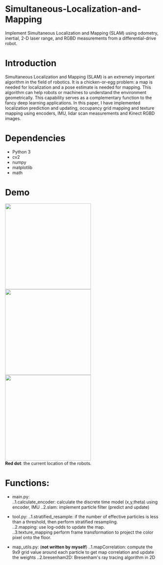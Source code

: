 # Simultaneous-Localization-and-Mapping
Implement Simultaneous Localization and Mapping (SLAM) using odometry, inertial, 2-D laser range, and RGBD measurements from a differential-drive robot.  

# Introduction
Simultaneous Localization and Mapping (SLAM) is an extremely important algorithm in the field of robotics. It is a chicken-or-egg problem: a map is needed for localization and a pose estimate is needed for mapping. This algorithm can help robots or machines to understand the environment geometrically. This capability serves as a complementary function to the fancy deep learning applications. In this paper, I have implemented localization prediction and updating, occupancy grid mapping and texture mapping using encoders, IMU, lidar scan measurements and Kinect RGBD images.  

# Dependencies
* Python 3   
* cv2  
* numpy  
* matplotlib  
* math  

# Demo
<img src="https://github.com/shangweihung/Simultaneous-Localization-and-Mapping/blob/master/Demo_gif/dataset_20.gif" height="280">  <img src="https://github.com/shangweihung/Simultaneous-Localization-and-Mapping/blob/master/Demo_gif/dataset_21.gif" height="280">  <img src="https://github.com/shangweihung/Simultaneous-Localization-and-Mapping/blob/master/Demo_gif/dataset_23_test.gif" height="280">  
**Red dot**: the current location of the robots.

# Functions:
* main.py:  
..1.calculate_encoder: calculate the discrete time model (x,y,theta) using encoder, IMU
..2.slam: implement particle filter (predict and update)
   
* tool.py:
..1.stratified_resample: if the number of effective particles is less than a threshold, then perform stratified resampling.  
..2.mapping: use log-odds to update the map.  
..3.texture_mapping perform frame transformation to project the color pixel onto the floor. 
  
* map_utils.py:	(**not written by myself**)
..1.mapCorrelation: compute the 9x9 grid value around each particle to get map correlation and update the weights
..2.bresenham2D: Bresenham's ray tracing algorithm in 2D
   
